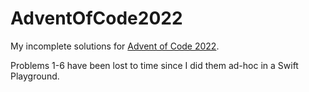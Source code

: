 # AdventOfCode2022

My incomplete solutions for [Advent of Code 2022](https://adventofcode.com/2022). 

Problems 1-6 have been lost to time since I did them ad-hoc in a Swift Playground.
